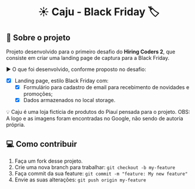 <h1 align="center"> 
	  ☀️ Caju - Black Friday 🏷️
</h1>


## 📑 Sobre o projeto

Projeto desenvolvido para o primeiro desafio do **Hiring Coders 2**, que consiste em criar uma landing page de captura para a Black Friday.

▶️ O que foi desenvolvido, conforme proposto no desafio:

- [x] Landing page, estilo Black Friday com:
  - [x] Formulário para cadastro de email para recebimento de novidades e promoções;
  - [x] Dados armazenados no local storage.

💡 Caju é uma loja fictícia de produtos do Piauí pensada para o projeto.
OBS: A logo e as imagens foram encontradas no Google, não sendo de autoria própria.

## 💻 Como contribuir

1. Faça um fork desse projeto.
2. Crie uma nova branch para trabalhar: `git checkout -b my-feature`
3. Faça commit da sua feature: `git commit -m "feature: My new feature"`
4. Envie as suas alterações: `git push origin my-feature`
